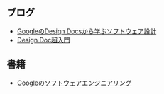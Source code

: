 ## ブログ
- [GoogleのDesign Docsから学ぶソフトウェア設計](https://qiita.com/yoshii0110/items/32f93e0c8d24cb3207f7 "GoogleのDesign Docsから学ぶソフトウェア設計")
- [Design Doc超入門](https://atmarkit.itmedia.co.jp/ait/articles/1606/21/news016.html "Design Doc超入門")
## 書籍
- [Googleのソフトウェアエンジニアリング](https://www.oreilly.co.jp/books/9784873119656/ "Googleのソフトウェアエンジニアリング")